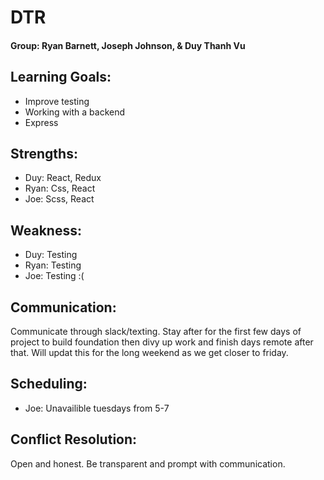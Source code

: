 # DTR

#### Group: Ryan Barnett, Joseph Johnson, & Duy Thanh Vu

## Learning Goals:

* Improve testing
* Working with a backend
* Express

## Strengths:
- Duy: React, Redux
- Ryan: Css, React
- Joe: Scss, React

## Weakness: 
- Duy: Testing
- Ryan: Testing
- Joe: Testing
:(

## Communication: 
Communicate through slack/texting. Stay after for the first few days of project to build foundation then divy up work and finish days remote after that. Will updat this for the long weekend as we get closer to friday. 

## Scheduling:
- Joe: Unavailible tuesdays from 5-7

## Conflict Resolution: 
Open and honest. Be transparent and prompt with communication.
